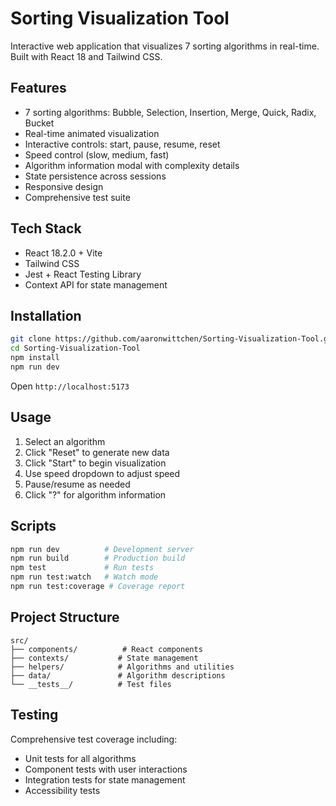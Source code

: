 # Sorting Visualization Tool

Interactive web application that visualizes 7 sorting algorithms in real-time. Built with React 18 and Tailwind CSS.

## Features

- 7 sorting algorithms: Bubble, Selection, Insertion, Merge, Quick, Radix, Bucket
- Real-time animated visualization
- Interactive controls: start, pause, resume, reset
- Speed control (slow, medium, fast)
- Algorithm information modal with complexity details
- State persistence across sessions
- Responsive design
- Comprehensive test suite

## Tech Stack

- React 18.2.0 + Vite
- Tailwind CSS
- Jest + React Testing Library
- Context API for state management

## Installation

```bash
git clone https://github.com/aaronwittchen/Sorting-Visualization-Tool.git
cd Sorting-Visualization-Tool
npm install
npm run dev
```

Open `http://localhost:5173`

## Usage

1. Select an algorithm
2. Click "Reset" to generate new data
3. Click "Start" to begin visualization
4. Use speed dropdown to adjust speed
5. Pause/resume as needed
6. Click "?" for algorithm information

## Scripts

```bash
npm run dev          # Development server
npm run build        # Production build
npm test             # Run tests
npm run test:watch   # Watch mode
npm run test:coverage # Coverage report
```

## Project Structure

```
src/
├── components/          # React components
├── contexts/           # State management
├── helpers/            # Algorithms and utilities
├── data/               # Algorithm descriptions
└── __tests__/          # Test files
```

## Testing

Comprehensive test coverage including:
- Unit tests for all algorithms
- Component tests with user interactions
- Integration tests for state management
- Accessibility tests
